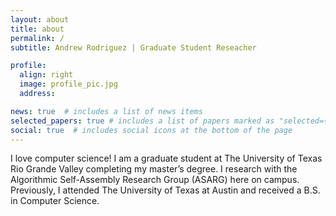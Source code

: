 ```yaml
---
layout: about
title: about
permalink: /
subtitle: Andrew Rodriguez | Graduate Student Reseacher

profile:
  align: right
  image: profile_pic.jpg
  address:

news: true  # includes a list of news items
selected_papers: true # includes a list of papers marked as "selected={true}"
social: true  # includes social icons at the bottom of the page
---
```


I love computer science! I am a graduate student at The University of Texas Rio Grande Valley completing my master’s degree. I research with the Algorithmic Self-Assembly Research Group (ASARG) here on campus. Previously, I attended The University of Texas at Austin and received a B.S. in Computer Science.
